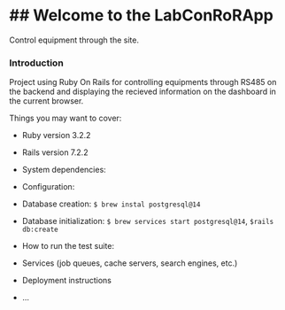 # ## Welcome to the LabConRoRApp
Control equipment through the site.

### Introduction
Project using Ruby On Rails for controlling equipments through RS485 on the backend and displaying the recieved information on the dashboard in the current browser.

Things you may want to cover:

* Ruby version 3.2.2

* Rails version 7.2.2

* System dependencies:

* Configuration:

* Database creation: `$ brew instal postgresql@14`

* Database initialization: `$ brew services start postgresql@14`, `$rails db:create`

* How to run the test suite: 

* Services (job queues, cache servers, search engines, etc.)

* Deployment instructions

* ...
